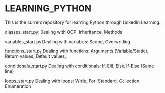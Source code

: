# LEARNING_PYTHON
 This is the current repository for learning Python through LinkedIn Learning.

classes_start.py:
    Dealing with OOP:
        Inheritance,
        Methods

variables_start.py
    Dealing with variables:
        Scope,
        Overwritting

functions_start.py
    Dealing with functions:
        Arguments (Variable/Static),
        Return values,
        Default values,

conditionals_start.py
    Dealing with conditionals:
        If,
        Elif,
        Else,
        If-Else (Same line)

loops_start.py
    Dealing with loops:
        While,
        For:
            Standard,
            Collection
        Enumeration

        
